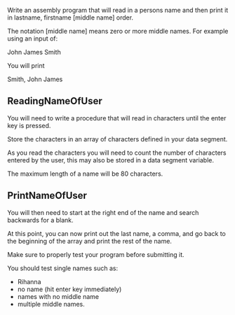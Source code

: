 Write an assembly program that will read in a persons name and then print it in lastname, firstname [middle name] order.

The notation [middle name] means zero or more middle names. For example using an input of:

John James Smith

You will print

Smith, John James

## ReadingNameOfUser

You will need to write a procedure that will read in characters until the enter key is pressed.

Store the characters in an array of characters defined in your data segment.

As you read the characters you will need to count the number of characters entered by the user, this may also be
stored in a data segment variable.

The maximum length of a name will be 80 characters.

## PrintNameOfUser

You will then need to start at the right end of the name and search backwards for a blank.

At this point, you can now print out the last name, a comma, and go back to the beginning of the array and print the rest of the name.

Make sure to properly test your program before submitting it.

You should test single names such as:

- Rihanna
- no name (hit enter key immediately)
- names with no middle name
- multiple middle names.
